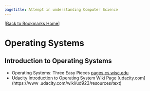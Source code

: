 ```yaml
---
pagetitle: Attempt in understanding Computer Science 
---
```

[[Back to Bookmarks Home](http://palakmathur.in/bookmarks/)]

# Operating Systems

## Introduction to Operating Systems

* Operating Systems: Three Easy Pieces [pages.cs.wisc.edu](http://pages.cs.wisc.edu/~remzi/OSTEP/)
* Udacity Introduction to Operating System Wiki Page [udacity.com](https://www
.udacity.com/wiki/ud923/resources/text)
